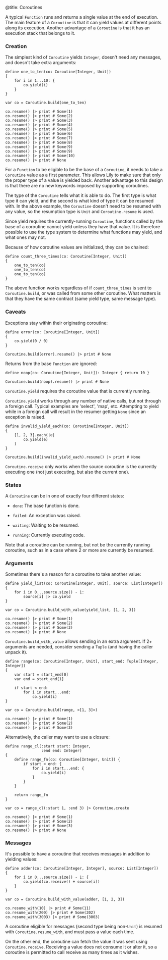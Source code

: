 @title: Coroutines

A typical `Function` runs and returns a single value at the end of execution.
The main feature of a `Coroutine` is that it can yield values at different
points along its execution. Another advantage of a `Coroutine` is that it has an
execution stack that belongs to it.

### Creation

The simplest kind of `Coroutine` yields `Integer`, doesn't need any messages,
and doesn't take extra arguments:

```
define one_to_ten(co: Coroutine[Integer, Unit])
{
    for i in 1...10: {
        co.yield(i)
    }
}

var co = Coroutine.build(one_to_ten)

co.resume() |> print # Some(1)
co.resume() |> print # Some(2)
co.resume() |> print # Some(3)
co.resume() |> print # Some(4)
co.resume() |> print # Some(5)
co.resume() |> print # Some(6)
co.resume() |> print # Some(7)
co.resume() |> print # Some(8)
co.resume() |> print # Some(9)
co.resume() |> print # Some(9)
co.resume() |> print # Some(10)
co.resume() |> print # None
```

For a `Function` to be eligible to be the base of a `Coroutine`, it needs to
take a `Coroutine` value as a first parameter. This allows Lily to make sure
that only the proper type of a value is yielded back. Another advantage to this
design is that there are no new keywords imposed by supporting coroutines.

The type of the `Coroutine` tells what it is able to do. The first type is what
type it can yield, and the second is what kind of type it can be resumed with.
In the above example, the `Coroutine` doesn't need to be resumed with any value,
so the resumption type is `Unit` and `Coroutine.resume` is used.

Since yield requires the currently-running `Coroutine`, functions called by the
base of a coroutine cannot yield unless they have that value. It is therefore
possible to use the type system to determine what functions may yield, and what
ones may not.

Because of how coroutine values are initialized, they can be chained:

```
define count_three_times(co: Coroutine[Integer, Unit])
{
    one_to_ten(co)
    one_to_ten(co)
    one_to_ten(co)
}
```

The above function works regardless of if `count_three_times` is sent to
`Coroutine.build`, or was called from some other coroutine. What matters is
that they have the same contract (same yield type, same message type).

### Caveats

Exceptions stay within their originating coroutine:

```
define error(co: Coroutine[Integer, Unit])
{
    co.yield(0 / 0)
}

Coroutine.build(error).resume() |> print # None
```

Returns from the base `Function` are ignored:

```
define noop(co: Coroutine[Integer, Unit]): Integer { return 10 }

Coroutine.build(noop).resume() |> print # None
```

`Coroutine.yield` requires the coroutine value that is currently running.

`Coroutine.yield` works through any number of native calls, but not through a
foreign call. Typical examples are 'select', 'map', etc. Attempting to yield
while in a foreign call will result in the resumer getting `None` since an
exception is raised.

```
define invalid_yield_each(co: Coroutine[Integer, Unit])
{
    [1, 2, 3].each(|e|
        co.yield(e)
    )
}

Coroutine.build(invalid_yield_each).resume() |> print # None
```

`Coroutine.receive` only works when the source coroutine is the currently
executing one (not just executing, but also the current one).

### States

A `Coroutine` can be in one of exactly four different states:

* `done`: The base function is done.

* `failed`: An exception was raised.

* `waiting`: Waiting to be resumed.

* `running`: Currently executing code.

Note that a coroutine can be running, but not be the currently running
coroutine, such as in a case where 2 or more are currently be resumed.

### Arguments

Sometimes there's a reason for a coroutine to take another value:

```
define yield_list(co: Coroutine[Integer, Unit], source: List[Integer])
{
    for i in 0...source.size() - 1:
        source[i] |> co.yield
}

var co = Coroutine.build_with_value(yield_list, [1, 2, 3])

co.resume() |> print # Some(1)
co.resume() |> print # Some(2)
co.resume() |> print # Some(3)
co.resume() |> print # None
```

`Coroutine.build_with_value` allows sending in an extra argument. If 2+
arguments are needed, consider sending a `Tuple` (and having the caller unpack
it).

```
define range(co: Coroutine[Integer, Unit], start_end: Tuple[Integer, Integer])
{
    var start = start_end[0]
    var end = start_end[1]

    if start < end:
        for i in start...end:
            co.yield(i)
}

var co = Coroutine.build(range, <[1, 3]>)

co.resume() |> print # Some(1)
co.resume() |> print # Some(2)
co.resume() |> print # Some(3)
```

Alternatively, the caller may want to use a closure:

```
define range_cl(:start start: Integer,
                :end end: Integer)
{
    define range_fn(co: Coroutine[Integer, Unit]) {
        if start < end: {
            for i in start...end: {
                co.yield(i)
            }
        }
    }

    return range_fn
}

var co = range_cl(:start 1, :end 3) |> Coroutine.create

co.resume() |> print # Some(1)
co.resume() |> print # Some(2)
co.resume() |> print # Some(3)
co.resume() |> print # None
```

### Messages

It's possible to have a coroutine that receives messages in addition to yielding
values:

```
define adder(co: Coroutine[Integer, Integer], source: List[Integer])
{
    for i in 0...source.size() - 1: {
        co.yield(co.receive() + source[i])
    }
}

var co = Coroutine.build_with_value(adder, [1, 2, 3])

co.resume_with(10) |> print # Some(11)
co.resume_with(200) |> print # Some(202)
co.resume_with(3003) |> print # Some(3003)
```

A coroutine eligible for messages (second type being non-`Unit`) is resumed with
`Coroutine.resume_with`, and must pass a value each time.

On the other end, the coroutine can fetch the value it was sent using
`Coroutine.receive`. Receiving a value does not consume it or alter it, so a
coroutine is permitted to call receive as many times as it wishes.
